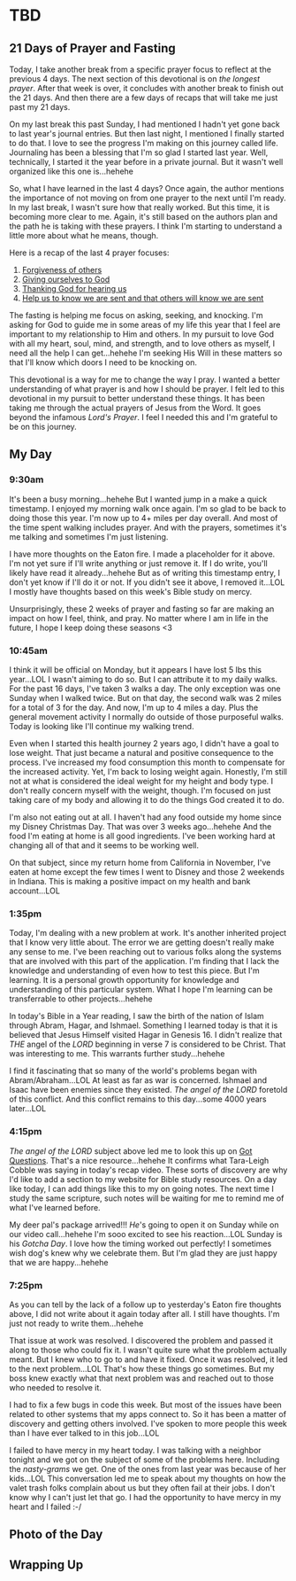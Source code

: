 # TBD

## 21 Days of Prayer and Fasting

Today, I take another break from a specific prayer focus to reflect at the previous 4 days. The next section of this devotional is on *the longest prayer*. After that week is over, it concludes with another break to finish out the 21 days. And then there are a few days of recaps that will take me just past my 21 days.

On my last break this past Sunday, I had mentioned I hadn't yet gone back to last year's journal entries. But then last night, I mentioned I finally started to do that. I love to see the progress I'm making on this journey called life. Journaling has been a blessing that I'm so glad I started last year. Well, technically, I started it the year before in a private journal. But it wasn't well organized like this one is...hehehe

So, what I have learned in the last 4 days? Once again, the author mentions the importance of not moving on from one prayer to the next until I'm ready. In my last break, I wasn't sure how that really worked. But this time, it is becoming more clear to me. Again, it's still based on the authors plan and the path he is taking with these prayers. I think I'm starting to understand a little more about what he means, though.

Here is a recap of the last 4 prayer focuses:

1. [Forgiveness of others](./13_please-forgive-me#_21-days-of-prayer-and-fasting)
2. [Giving ourselves to God](./14_gregilocks-and-the-3-in-1#_21-days-of-prayer-and-fasting)
3. [Thanking God for hearing us](./15_half-way-there#_21-days-of-prayer-and-fasting)
4. [Help us to know we are sent and that others will know we are sent](./16_sent#_21-days-of-prayer-and-fasting)

The fasting is helping me focus on asking, seeking, and knocking. I'm asking for God to guide me in some areas of my life this year that I feel are important to my relationship to Him and others. In my pursuit to love God with all my heart, soul, mind, and strength, and to love others as myself, I need all the help I can get...hehehe I'm seeking His Will in these matters so that I'll know which doors I need to be knocking on.

This devotional is a way for me to change the way I pray. I wanted a better understanding of what prayer is and how I should be prayer. I felt led to this devotional in my pursuit to better understand these things. It has been taking me through the actual prayers of Jesus from the Word. It goes beyond the infamous *Lord's Prayer*. I feel I needed this and I'm grateful to be on this journey.

## My Day

### 9:30am

It's been a busy morning...hehehe But I wanted jump in a make a quick timestamp. I enjoyed my morning walk once again. I'm so glad to be back to doing those this year. I'm now up to 4+ miles per day overall. And most of the time spent walking includes prayer. And with the prayers, sometimes it's me talking and sometimes I'm just listening.

I have more thoughts on the Eaton fire. I made a placeholder for it above. I'm not yet sure if I'll write anything or just remove it. If I do write, you'll likely have read it already...hehehe But as of writing this timestamp entry, I don't yet know if I'll do it or not. If you didn't see it above, I removed it...LOL I mostly have thoughts based on this week's Bible study on mercy.

Unsurprisingly, these 2 weeks of prayer and fasting so far are making an impact on how I feel, think, and pray. No matter where I am in life in the future, I hope I keep doing these seasons <3

### 10:45am

I think it will be official on Monday, but it appears I have lost 5 lbs this year...LOL I wasn't aiming to do so. But I can attribute it to my daily walks. For the past 16 days, I've taken 3 walks a day. The only exception was one Sunday when I walked twice. But on that day, the second walk was 2 miles for a total of 3 for the day. And now, I'm up to 4 miles a day. Plus the general movement activity I normally do outside of those purposeful walks. Today is looking like I'll continue my walking trend.

Even when I started this health journey 2 years ago, I didn't have a goal to lose weight. That just became a natural and positive consequence to the process. I've increased my food consumption this month to compensate for the increased activity. Yet, I'm back to losing weight again. Honestly, I'm still not at what is considered the ideal weight for my height and body type. I don't really concern myself with the weight, though. I'm focused on just taking care of my body and allowing it to do the things God created it to do.

I'm also not eating out at all. I haven't had any food outside my home since my Disney Christmas Day. That was over 3 weeks ago...hehehe And the food I'm eating at home is all good ingredients. I've been working hard at changing all of that and it seems to be working well.

On that subject, since my return home from California in November, I've eaten at home except the few times I went to Disney and those 2 weekends in Indiana. This is making a positive impact on my health and bank account...LOL

### 1:35pm

Today, I'm dealing with a new problem at work. It's another inherited project that I know very little about. The error we are getting doesn't really make any sense to me. I've been reaching out to various folks along the systems that are involved with this part of the application. I'm finding that I lack the knowledge and understanding of even how to test this piece. But I'm learning. It is a personal growth opportunity for knowledge and understanding of this particular system. What I hope I'm learning can be transferrable to other projects...hehehe

In today's Bible in a Year reading, I saw the birth of the nation of Islam through Abram, Hagar, and Ishmael. Something I learned today is that it is believed that Jesus Himself visited Hagar in Genesis 16. I didn't realize that *THE* angel of the *LORD* beginning in verse 7 is considered to be Christ. That was interesting to me. This warrants further study...hehehe

I find it fascinating that so many of the world's problems began with Abram/Abraham...LOL At least as far as war is concerned. Ishmael and Isaac have been enemies since they existed. *The angel of the LORD* foretold of this conflict. And this conflict remains to this day...some 4000 years later...LOL

### 4:15pm

*The angel of the LORD* subject above led me to look this up on [Got Questions](https://www.gotquestions.org/angel-of-the-Lord.html). That's a nice resource...hehehe It confirms what Tara-Leigh Cobble was saying in today's recap video. These sorts of discovery are why I'd like to add a section to my website for Bible study resources. On a day like today, I can add things like this to my on going notes. The next time I study the same scripture, such notes will be waiting for me to remind me of what I've learned before.

My deer pal's package arrived!!! *He*'s going to open it on Sunday while on our video call...hehehe I'm sooo excited to see his reaction...LOL Sunday is his *Gotcha Day*. I love how the timing worked out perfectly! I sometimes wish dog's knew why we celebrate them. But I'm glad they are just happy that we are happy...hehehe

### 7:25pm

As you can tell by the lack of a follow up to yesterday's Eaton fire thoughts above, I did not write about it again today after all. I still have thoughts. I'm just not ready to write them...hehehe

That issue at work was resolved. I discovered the problem and passed it along to those who could fix it. I wasn't quite sure what the problem actually meant. But I knew who to go to and have it fixed. Once it was resolved, it led to the next problem...LOL That's how these things go sometimes. But my boss knew exactly what that next problem was and reached out to those who needed to resolve it.

I had to fix a few bugs in code this week. But most of the issues have been related to other systems that my apps connect to. So it has been a matter of discovery and getting others involved. I've spoken to more people this week than I have ever talked to in this job...LOL

I failed to have mercy in my heart today. I was talking with a neighbor tonight and we got on the subject of some of the problems here. Including the *nasty-grams* we get. One of the ones from last year was because of her kids...LOL This conversation led me to speak about my thoughts on how the valet trash folks complain about us but they often fail at their jobs. I don't know why I can't just let that go. I had the opportunity to have mercy in my heart and I failed :-/



## Photo of the Day



## Wrapping Up


